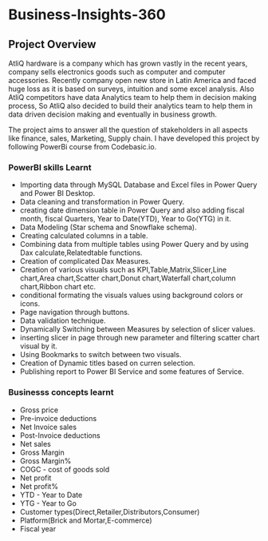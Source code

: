 # Business-Insights-360
## Project Overview

AtliQ hardware is a company which has grown vastly in the recent years, company sells electronics goods such as computer and computer accessories. Recently company open new store in Latin America and faced huge loss as it is based on surveys, intuition and some excel analysis. Also AtliQ competitors have data Analytics team to help them in decision making process, So AtliQ also decided to build their analytics team to help them in data driven decision making and eventually in business growth.

The project aims to answer all the question of stakeholders in all aspects like finance, sales, Marketing, Supply chain.
I have developed this project by following PowerBi course from Codebasic.io.



### PowerBI skills Learnt
* Importing data through MySQL Database and Excel files in Power Query and Power BI Desktop.
* Data cleaning and transformation in Power Query.
* creating date dimension table in Power Query and also adding fiscal month, fiscal Quarters, Year to Date(YTD),
Year to Go(YTG) in it.
* Data Modeling (Star schema and Snowflake schema).
* Creating calculated columns in a table.
* Combining data from multiple tables using Power Query and by using Dax calculate,Relatedtable functions.
* Creation of complicated Dax Measures.
* Creation of various visuals such as KPI,Table,Matrix,Slicer,Line chart,Area chart,Scatter chart,Donut chart,Waterfall chart,column chart,Ribbon chart etc.
* conditional formating the visuals values using background colors or icons.
* Page navigation through buttons.
* Data validation technique.
* Dynamically Switching between Measures by selection of slicer values.
* inserting slicer in page through new parameter and filtering scatter chart visual by it.
* Using Bookmarks to switch between two visuals.
* Creation of Dynamic titles based on curren selection.
* Publishing report to Power BI Service and some features of Service.

### Businesss concepts learnt
* Gross price
* Pre-invoice deductions
* Net Invoice sales
* Post-Invoice deductions
* Net sales
* Gross Margin
* Gross Margin%
* COGC - cost of goods sold
* Net profit
* Net profit%
* YTD - Year to Date
* YTG - Year to Go
* Customer types(Direct,Retailer,Distributors,Consumer)
* Platform(Brick and Mortar,E-commerce)
* Fiscal year






